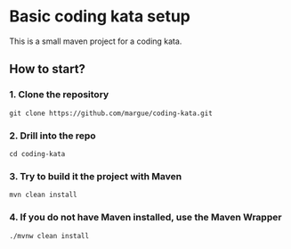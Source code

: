 # Basic coding kata setup

This is a small maven project for a coding kata.

## How to start?

### 1. Clone the repository
```
git clone https://github.com/margue/coding-kata.git
```

### 2. Drill into the repo
```
cd coding-kata
```

### 3. Try to build it the project with Maven 
```
mvn clean install
```

### 4. If you do not have Maven installed, use the Maven Wrapper
```
./mvnw clean install
```